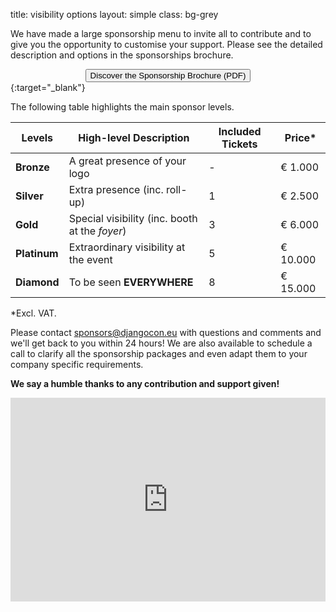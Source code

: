 title: visibility options
layout: simple
class: bg-grey

We have made a large sponsorship menu to invite all to contribute and to give you the opportunity to customise your support. Please see the detailed description and options in the sponsorships brochure.

[<center><button class="btn">Discover the Sponsorship Brochure (PDF)</button></center>](/static/docs/djc-sponsorship-brochure.pdf){:target="_blank"}


The following table highlights the main sponsor levels.

| Levels | High-level Description | Included Tickets | Price* |
| ---- | ----- | ----- | ----- |
| **Bronze** | A great presence of your logo | - | € 1.000 |
| **Silver** | Extra presence (inc. roll-up) | 1 | € 2.500 |
| **Gold** | Special visibility (inc. booth at the *foyer*) | 3 |  € 6.000 |
| **Platinum** | Extraordinary visibility at the event | 5 |  € 10.000 |
| **Diamond** | To be seen **EVERYWHERE** | 8 | € 15.000 |

*Excl. VAT.

Please contact [sponsors@djangocon.eu](mailto:sponsors@djangocon.eu) with questions and comments and we'll get back to you within 24 hours! We are also available to schedule a call to clarify all the sponsorship packages and even adapt them to your company specific requirements. 

**We say a humble thanks to any contribution and support given!**

<div style="position:relative;padding-top:max(60%,326px);height:0;width:100%"><iframe allow="clipboard-write" sandbox="allow-top-navigation allow-top-navigation-by-user-activation allow-downloads allow-scripts allow-same-origin allow-popups allow-modals allow-popups-to-escape-sandbox" allowfullscreen="true" style="position:absolute;border:none;width:100%;height:100%;left:0;right:0;top:0;bottom:0;" src="https://e.issuu.com/embed.html?d=djc-sponsorship-brochure&hideIssuuLogo=false&pageLayout=singlePage&u=djangoconeurope"></iframe></div>